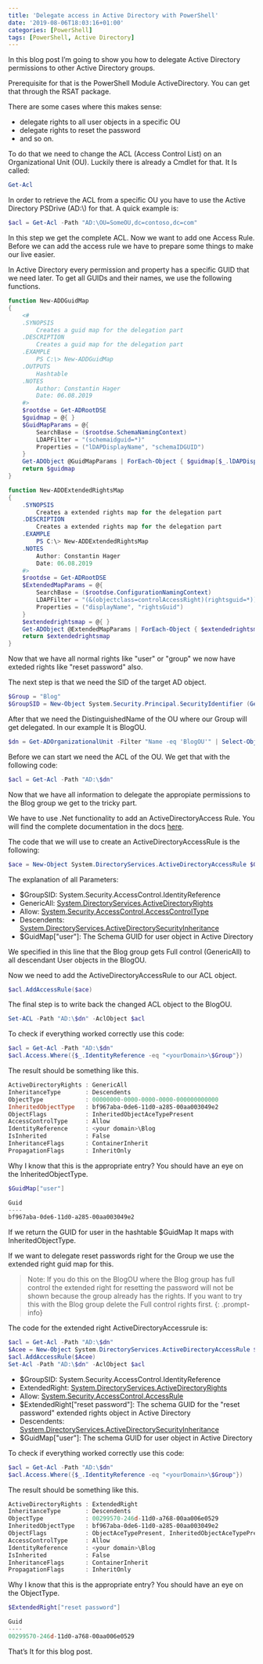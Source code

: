 ```yaml
---
title: 'Delegate access in Active Directory with PowerShell'
date: '2019-08-06T18:03:16+01:00'
categories: [PowerShell]
tags: [PowerShell, Active Directory]
---
```


In this blog post I’m going to show you how to delegate Active Directory permissions to other Active Directory groups.

Prerequisite for that is the PowerShell Module ActiveDirectory.
You can get that through the RSAT package.

There are some cases where this makes sense:

- delegate rights to all user objects in a specific OU
- delegate rights to reset the password
- and so on.

To do that we need to change the ACL (Access Control List) on an Organizational Unit (OU). Luckily there is already a Cmdlet for that.
It Is called:

```powershell
Get-Acl
```

In order to retrieve the ACL from a specific OU you have to use the Active Directory PSDrive (AD:\\) for that. A quick example is:

```powershell
$acl = Get-Acl -Path "AD:\OU=SomeOU,dc=contoso,dc=com"
```

In this step we get the complete ACL. Now we want to add one Access Rule. Before we can add the access rule we have to prepare some things to make our live easier.

In Active Directory every permission and property has a specific GUID that we need later. To get all GUIDs and their names, we use the following functions.

```powershell
function New-ADDGuidMap
{
    <#
    .SYNOPSIS
        Creates a guid map for the delegation part
    .DESCRIPTION
        Creates a guid map for the delegation part
    .EXAMPLE
        PS C:\> New-ADDGuidMap
    .OUTPUTS
        Hashtable
    .NOTES
        Author: Constantin Hager
        Date: 06.08.2019
    #>
    $rootdse = Get-ADRootDSE
    $guidmap = @{ }
    $GuidMapParams = @{
        SearchBase = ($rootdse.SchemaNamingContext)
        LDAPFilter = "(schemaidguid=*)"
        Properties = ("lDAPDisplayName", "schemaIDGUID")
    }
    Get-ADObject @GuidMapParams | ForEach-Object { $guidmap[$_.lDAPDisplayName] = [System.GUID]$_.schemaIDGUID }
    return $guidmap
}

function New-ADDExtendedRightsMap
{
    .SYNOPSIS
        Creates a extended rights map for the delegation part
    .DESCRIPTION
        Creates a extended rights map for the delegation part
    .EXAMPLE
        PS C:\> New-ADDExtendedRightsMap
    .NOTES
        Author: Constantin Hager
        Date: 06.08.2019
    #>
    $rootdse = Get-ADRootDSE
    $ExtendedMapParams = @{
        SearchBase = ($rootdse.ConfigurationNamingContext)
        LDAPFilter = "(&(objectclass=controlAccessRight)(rightsguid=*))"
        Properties = ("displayName", "rightsGuid")
    }
    $extendedrightsmap = @{ }
    Get-ADObject @ExtendedMapParams | ForEach-Object { $extendedrightsmap[$_.displayName] = [System.GUID]$_.rightsGuid }
    return $extendedrightsmap
}
```

Now that we have all normal rights like "user" or "group" we now have exteded rights like "reset password" also.

The next step is that we need the SID of the target AD object.

```powershell
$Group = "Blog"
$GroupSID = New-Object System.Security.Principal.SecurityIdentifier (Get-ADGroup $Group).SID
```

After that we need the DistinguishedName of the OU where our Group will get delegated. In our example It is BlogOU.

```powershell
$dn = Get-ADOrganizationalUnit -Filter "Name -eq 'BlogOU'" | Select-Object -ExpandProperty DistinguishedName
```

Before we can start we need the ACL of the OU. We get that with the following code:

```powershell
$acl = Get-Acl -Path "AD:\$dn"
```

Now that we have all information to delegate the appropiate permissions to the Blog group we get to the tricky part.

We have to use .Net functionality to add an ActiveDirectoryAccess Rule. You will find the complete documentation in the docs [here](https://docs.microsoft.com/en-us/dotnet/api/system.directoryservices.activedirectoryaccessrule?view=netframework-4.8).

The code that we will use to create an ActiveDirectoryAccessRule is the following:

```powershell
$ace = New-Object System.DirectoryServices.ActiveDirectoryAccessRule $GroupSID, "GenericAll", "Allow", "Descendents", $GuidMap["user"]
```

The explanation of all Parameters:

- $GroupSID: System.Security.AccessControl.IdentityReference
- GenericAll: [System.DirectoryServices.ActiveDirectoryRights](https://docs.microsoft.com/en-us/dotnet/api/system.directoryservices.activedirectoryrights?view=netframework-4.8)
- Allow: [System.Security.AccessControl.AccessControlType](https://docs.microsoft.com/en-us/dotnet/api/system.security.accesscontrol.accesscontroltype?view=netframework-4.8)
- Descendents: [System.DirectoryServices.ActiveDirectorySecurityInheritance](https://docs.microsoft.com/en-us/dotnet/api/system.directoryservices.activedirectorysecurityinheritance?view=netframework-4.8)
- $GuidMap["user"]: The Schema GUID for user object in Active Directory

We specified in this line that the Blog group gets Full control (GenericAll) to all descendant User objects in the BlogOU.

Now we need to add the ActiveDirectoryAccessRule to our ACL object.

```powershell
$acl.AddAccessRule($ace)
```

The final step is to write back the changed ACL object to the BlogOU.

```powershell
Set-ACL -Path "AD:\$dn" -AclObject $acl
```

To check if everything worked correctly use this code:

```powershell
$acl = Get-Acl -Path "AD:\$dn"
$acl.Access.Where({$_.IdentityReference -eq "<yourDomain>\$Group"})
```

The result should be something like this.

```powershell
ActiveDirectoryRights : GenericAll
InheritanceType       : Descendents
ObjectType            : 00000000-0000-0000-0000-000000000000
InheritedObjectType   : bf967aba-0de6-11d0-a285-00aa003049e2
ObjectFlags           : InheritedObjectAceTypePresent
AccessControlType     : Allow
IdentityReference     : <your domain>\Blog
IsInherited           : False
InheritanceFlags      : ContainerInherit
PropagationFlags      : InheritOnly
```

Why I know that this is the appropriate entry? You should have an eye on the InheritedObjectType.

```powershell
$GuidMap["user"]

Guid
----
bf967aba-0de6-11d0-a285-00aa003049e2
```

If we return the GUID for user in the hashtable $GuidMap It maps with InheritedObjectType.

If we want to delegate reset passwords right for the Group we use the extended right guid map for this.

>Note: If you do this on the BlogOU where the Blog group has full control the extended right for resetting the password will not be shown because the group already has the rights. If you want to try this with the Blog group delete the Full control rights first.
{: .prompt-info}

The code for the extended right ActiveDirectoryAccessrule is:

```powershell
$acl = Get-Acl -Path "AD:\$dn"
$Acee = New-Object System.DirectoryServices.ActiveDirectoryAccessRule $GroupSID, "ExtendedRight", "Allow", $ExtendedRight["reset password"] , "Descendents", $GuidMap["user"]
$acl.AddAccessRule($Acee)
Set-Acl -Path "AD:\$dn" -AclObject $acl

```

- $GroupSID: System.Security.AccessControl.IdentityReference
- ExtendedRight: [System.DirectoryServices.ActiveDirectoryRights](https://docs.microsoft.com/en-us/dotnet/api/system.directoryservices.activedirectoryrights?view=netframework-4.8)
- Allow: [System.Security.AccessControl.AccessRule](https://docs.microsoft.com/en-us/dotnet/api/system.security.accesscontrol.accesscontroltype?view=netframework-4.8)
- $ExtendedRight["reset password"]: The schema GUID for the "reset password" extended rights object in Active Directory
- Descendents: [System.DirectoryServices.ActiveDirectorySecurityInheritance](https://docs.microsoft.com/en-us/dotnet/api/system.directoryservices.activedirectorysecurityinheritance?view=netframework-4.8)
- $GuidMap["user"]: The schema GUID for user object in Active Directory

 To check if everything worked correctly use this code:

```powershell
$acl = Get-Acl -Path "AD:\$dn"
$acl.Access.Where({$_.IdentityReference -eq "<yourDomain>\$Group"})
```

The result should be something like this.

```powershell
ActiveDirectoryRights : ExtendedRight
InheritanceType       : Descendents
ObjectType            : 00299570-246d-11d0-a768-00aa006e0529
InheritedObjectType   : bf967aba-0de6-11d0-a285-00aa003049e2
ObjectFlags           : ObjectAceTypePresent, InheritedObjectAceTypePresent
AccessControlType     : Allow
IdentityReference     : <your domain>\Blog
IsInherited           : False
InheritanceFlags      : ContainerInherit
PropagationFlags      : InheritOnly
```

Why I know that this is the appropriate entry? You should have an eye on the ObjectType.

```powershell
$ExtendedRight["reset password"]

Guid
----
00299570-246d-11d0-a768-00aa006e0529
```

That’s It for this blog post.